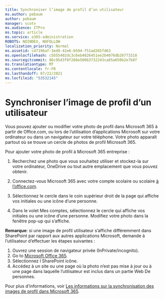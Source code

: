 ```yaml
---
title: Synchroniser l’image de profil d’un utilisateur
ms.author: pebaum
author: pebaum
manager: scotv
ms.audience: ITPro
ms.topic: article
ms.service: o365-administration
ROBOTS: NOINDEX, NOFOLLOW
localization_priority: Normal
ms.assetid: cd7196af-3ed9-42e6-b594-f51ad265fd63
ms.openlocfilehash: c5b55402dc3c6eb4826451ee2b4076db26773318
ms.sourcegitcommit: 86c95d3f0f268e500b3732243ca85a650b2e7b8f
ms.translationtype: MT
ms.contentlocale: fr-FR
ms.lasthandoff: 07/22/2021
ms.locfileid: "53532145"
---
```

# <a name="sync-a-users-profile-picture"></a>Synchroniser l’image de profil d’un utilisateur

Vous pouvez ajouter ou modifier votre photo de profil dans Microsoft 365 à partir de Office.com, ou lors de l’utilisation d’applications Microsoft sur votre ordinateur ou dans un navigateur sur votre téléphone. Votre photo apparaît partout où se trouve un cercle de photos de profil Microsoft 365.

Pour ajouter votre photo de profil à Microsoft 365 entreprise :

1. Recherchez une photo que vous souhaitez utiliser et stockez-la sur votre ordinateur, OneDrive ou tout autre emplacement que vous pouvez obtenir.

2. Connectez-vous Microsoft 365 avec votre compte scolaire ou scolaire [à l’office.com](https://www.office.com).

3. Sélectionnez le cercle dans le coin supérieur droit de la page qui affiche vos initiales ou une icône d’une personne.

4. Dans le volet Mes comptes, sélectionnez le cercle qui affiche vos initiales ou une icône d’une personne. Modifiez votre photo dans la fenêtre pop-up qui s’affiche.

**Remarque**: si une image de profil utilisateur s’affiche différemment dans SharePoint par rapport aux autres applications Microsoft, demande à l’utilisateur d’effectuer les étapes suivantes :

1. Ouvrez une session de navigateur privée (InPrivate/incognito).
1. Go to [Microsoft Office 365](https://www.office.com).
1. Sélectionnez l SharePoint icône.
1. Accédez à un site ou une page où la photo n’est pas mise à jour ou à une page dans laquelle l’utilisateur est inclus dans un partie Web De personnes.

Pour plus d’informations, voir [Les informations sur la synchronisation des images de profil dans Microsoft 365](https://support.office.com/article/information-about-profile-picture-synchronization-in-office-365-20594d76-d054-4af4-a660-401133e3d48a).

